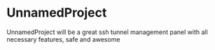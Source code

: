# UnnamedProject
UnnamedProject will be a great ssh tunnel management panel with all necessary features, safe and awesome
